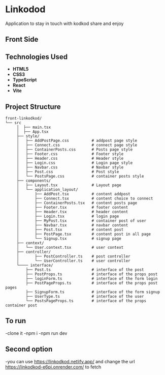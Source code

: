 # Linkodod

Application to stay in touch with kodkod share and enjoy

## Front Side

## Technologies Used

- **HTML5**
- **CSS3**
- **TypeScript**
- **React**
- **Vite**

## Project Structure

```
front-linkodkod/
└── src
     │  ├── main.tsx
     │  ├── App.tsx
     ├── style/
     │   ├── AddPostPage.css          # addpost page style
     │   ├── Connect.css              # connect page style
     │   ├── ContainerPosts.css       # Posts page style
     │   ├── Footer.css               # Footer style
     │   ├── Header.css               # Header style
     │   ├── Login.css                # Login page style
     │   ├── Navbar.css               # Navbar style
     │   ├── Post.css                 # Post style
     │   └── PostsPage.css            # container posts style
     ├── components/
     │   ├── Layout.tsx               # Layout page
     │   └── application_layout/
     │       ├── AddPost.tsx          # content addpost
     │       ├── Connect.tsx          # content choice to connect
     │       ├── ContainerPosts.tsx   # content posts page
     │       ├── Footer.tsx           # footer content
     │       ├── Header.tsx           # header content
     │       ├── Login.tsx            # login page
     │       ├── MyPost.tsx           # container post of user
     │       ├── Navbar.tsx           # navbar content
     │       ├── Post.tsx             # content post
     │       ├── PostPage.tsx         # content post in all page
     │       └── Signup.tsx           # signup page
     ├── context/
     │   └── User.context.tsx         # user context
     ├── controller/
     │       ├── PostController.ts    # post controller
     │       └── UserController.ts    # user controller
     └──── interface/
         ├── Post.ts                  # interface of the post
         ├── PostProps.ts             # interface of the props post
         ├── loginForm.ts             # interface of the form login
         ├── PostPageProps.ts         # interface of the props post pages
         ├── SignupForm.ts            # interface of the form signup
         ├── UserType.ts              # interface of the user
         └── PostsPageProps.ts        # interface of the props container post
```

## To run

-clone it
-npm i
-npm run dev

## Second option

-you can use https://linkodkod.netlify.app/ and change the url https://linkodkod-e6pi.onrender.com/ to fetch

